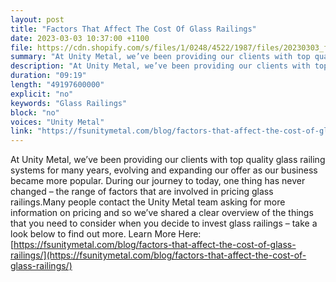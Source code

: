 ```yaml
---
layout: post
title: "Factors That Affect The Cost Of Glass Railings"
date: 2023-03-03 10:37:00 +1100
file: https://cdn.shopify.com/s/files/1/0248/4522/1987/files/20230303_fsum_1.mp3?v=1677806462
summary: "At Unity Metal, we’ve been providing our clients with top quality glass railing systems for many years, evolving and expanding our offer as our business became more popular. During our journey to today, one thing has never changed – the range of factors that are involved in pricing glass railings.Many people contact the Unity Metal team asking for more information on pricing and so we’ve shared a clear overview of the things that you need to consider when you decide to invest glass railings – take a look below to find out more."
description: "At Unity Metal, we’ve been providing our clients with top quality glass railing systems for many years, evolving and expanding our offer as our business became more popular. During our journey to today, one thing has never changed – the range of factors that are involved in pricing glass railings.Many people contact the Unity Metal team asking for more information on pricing and so we’ve shared a clear overview of the things that you need to consider when you decide to invest glass railings – take a look below to find out more. Learn More Here:<a href='https://fsunitymetal.com/blog/factors-that-affect-the-cost-of-glass-railings/'>https://fsunitymetal.com/blog/factors-that-affect-the-cost-of-glass-railings/</a>"
duration: "09:19"
length: "49197600000"
explicit: "no"
keywords: "Glass Railings"
block: "no"
voices: "Unity Metal"
link: "https://fsunitymetal.com/blog/factors-that-affect-the-cost-of-glass-railings/"
---
```


At Unity Metal, we’ve been providing our clients with top quality glass railing systems for many years, evolving and expanding our offer as our business became more popular. During our journey to today, one thing has never changed – the range of factors that are involved in pricing glass railings.Many people contact the Unity Metal team asking for more information on pricing and so we’ve shared a clear overview of the things that you need to consider when you decide to invest glass railings – take a look below to find out more. Learn More Here: [https://fsunitymetal.com/blog/factors-that-affect-the-cost-of-glass-railings/](https://fsunitymetal.com/blog/factors-that-affect-the-cost-of-glass-railings/)
